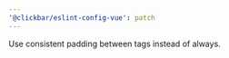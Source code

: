 ```yaml
---
'@clickbar/eslint-config-vue': patch
---
```


Use consistent padding between tags instead of always.
